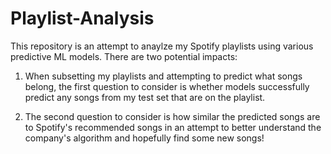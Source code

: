 # Playlist-Analysis

This repository is an attempt to anaylze my Spotify playlists using various predictive ML models. There are two potential impacts:

1. When subsetting my playlists and attempting to predict what songs belong, the first question to consider is whether models successfully predict any songs from my test set that are on the playlist.

2. The second question to consider is how similar the predicted songs are to Spotify's recommended songs in an attempt to better understand the company's algorithm and hopefully find some new songs!
